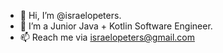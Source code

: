 - 👋 Hi, I’m @israelopeters.
- 🌱 I’m a Junior Java + Kotlin Software Engineer.
- 📫 Reach me via israelopeters@gmail.com

<!---
israelopeters/israelopeters is a ✨ special ✨ repository because its `README.md` (this file) appears on your GitHub profile.
You can click the Preview link to take a look at your changes.
--->
